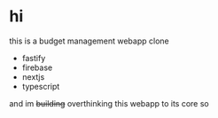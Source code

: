 # hi
this is a budget management webapp clone

- fastify
- firebase
- nextjs
- typescript

and im ~~building~~ overthinking this webapp to its core so